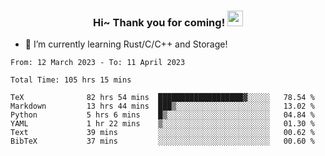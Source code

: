 <h3 align="center">
    Hi~ Thank you for coming!
    <img src="https://media.giphy.com/media/hvRJCLFzcasrR4ia7z/giphy.gif" width="25px">
</h3>

<!--
**pineapple-man/pineapple-man** is a ✨ _special_ ✨ repository because its `README.md` (this file) appears on your GitHub profile.

Here are some ideas to get you started:
- 🔭 I’m currently working on ...
- 🤔 I’m looking for help with ...
- 💬 Ask me about ...
- 📫 How to reach me: ...
- 😄 Pronouns: ...
- ⚡ Fun fact: 
- 👯 I’m looking to collaborate on kubernetes
-->
- 🌱 I’m currently learning Rust/C/C++ and Storage!

<!--START_SECTION:waka-->

```text
From: 12 March 2023 - To: 11 April 2023

Total Time: 105 hrs 15 mins

TeX              82 hrs 54 mins  ███████████████████▓░░░░░   78.54 %
Markdown         13 hrs 44 mins  ███▒░░░░░░░░░░░░░░░░░░░░░   13.02 %
Python           5 hrs 6 mins    █▒░░░░░░░░░░░░░░░░░░░░░░░   04.84 %
YAML             1 hr 22 mins    ▒░░░░░░░░░░░░░░░░░░░░░░░░   01.30 %
Text             39 mins         ░░░░░░░░░░░░░░░░░░░░░░░░░   00.62 %
BibTeX           37 mins         ░░░░░░░░░░░░░░░░░░░░░░░░░   00.60 %
```

<!--END_SECTION:waka-->
